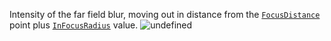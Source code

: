 Intensity of the far field blur, moving out in distance from the
[`FocusDistance`](https://create.roblox.com/docs/reference/engine/classes/DepthOfFieldEffect#FocusDistance) point plus
[`InFocusRadius`](https://create.roblox.com/docs/reference/engine/classes/DepthOfFieldEffect#InFocusRadius) value.
![undefined](https://prod.docsiteassets.roblox.com/assets/legacy/DepthOfField-Diagram.svg)